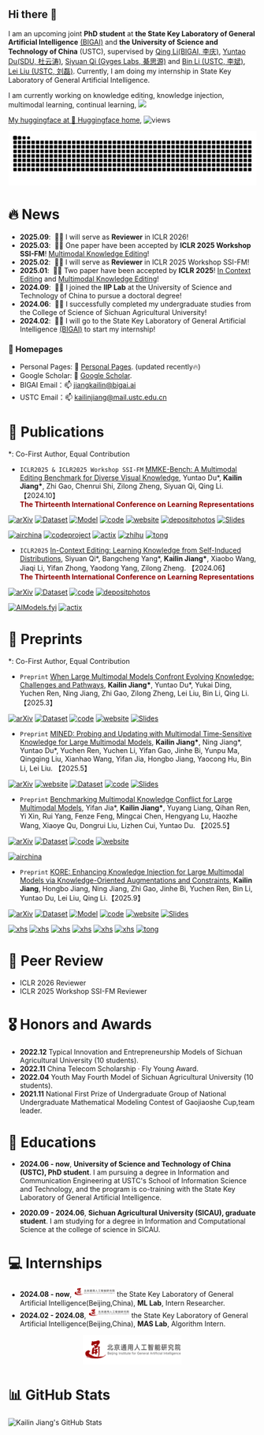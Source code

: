 ## Hi there 👋

I am an upcoming joint **PhD student** at **the State Key Laboratory of General Artificial Intelligence** <a href='https://www.bigai.ai/'>(BIGAI)</a> and **the University of Science and Technology of China** (USTC), supervised by <a href='https://liqing.io/'>Qing Li(BIGAI, 李庆)</a>, <a href='https://yuntaodu.github.io/'>Yuntao Du(SDU, 杜云涛)</a>, <a href='https://siyuanqi.github.io/'>Siyuan Qi (Gyges Labs, 綦思源)</a> and <a href='http://staff.ustc.edu.cn/~binli/'>Bin Li (USTC, 李斌)</a>, <a href='https://faculty.ustc.edu.cn/liulei13/zh_CN/index.htm'>Lei Liu (USTC, 刘磊)</a>. Currently, I am doing my internship in State Key Laboratory of General Artificial Intelligence.

I am currently working on knowledge editing, knowledge injection, multimodal learning, continual learning, <a href='https://scholar.google.com/citations?user=NSHQsrAAAAAJ'><img src="https://img.shields.io/endpoint?logo=Google%20Scholar&url=https%3A%2F%2Fcdn.jsdelivr.net%2Fgh%2FKailinJiang%2Fkailinjiang.github.io@google-scholar-stats%2Fgs_data_shieldsio.json&labelColor=f6f6f6&color=9cf&style=flat&label=citations">

My huggingface at 🤗 [Huggingface home](https://huggingface.co/kailinjiang), ![views](https://komarev.com/ghpvc/?username=kailinjiang&color=green)



![](https://raw.githubusercontent.com/kailinjiang/kailinjiang/output/github-contribution-grid-snake.svg)

<!-- My research interest includes neural machine translation and computer vision. I have published more than 100 papers at the top international AI conferences with total <a href='https://scholar.google.com/citations?user=DhtAFkwAAAAJ'>google scholar citations <strong><span id='total_cit'>260000+</span></strong></a> (You can also use google scholar badge <a href='https://scholar.google.com/citations?user=DhtAFkwAAAAJ'><img src="https://img.shields.io/endpoint?url={{ url | url_encode }}&logo=Google%20Scholar&labelColor=f6f6f6&color=9cf&style=flat&label=citations"></a>). -->


# 🔥 News
<!-- Allowed emojis: 🎉🎉for good news 📣📣for average news-->
- **2025.09**: &nbsp;🎉🎉 I will serve as **Reviewer** in ICLR 2026!
- **2025.03**: &nbsp;🎉🎉 One paper have been accepted by **ICLR 2025 Workshop SSI-FM**! <a href='https://mmke-bench-iclr.github.io/'>Multimodal Knowledge Editing</a>!
- **2025.02**: &nbsp;🎉🎉 I will serve as **Reviewer** in ICLR 2025 Workshop SSI-FM!
- **2025.01**: &nbsp;🎉🎉 Two paper have been accepted by **ICLR 2025**! <a href='https://arxiv.org/pdf/2406.11194'>In Context Editing</a> and <a href='https://mmke-bench-iclr.github.io/'>Multimodal Knowledge Editing</a>!
- **2024.09**: &nbsp;🎉🎉 I joined the **IIP Lab** at the University of Science and Technology of China to pursue a doctoral degree!
- **2024.06**: &nbsp;🎉🎉 I successfully completed my undergraduate studies from the College of Science of Sichuan Agricultural University!
- **2024.02**: &nbsp;📣📣 I will go to the State Key Laboratory of General Artificial Intelligence <a href='https://www.bigai.ai/'>(BIGAI)</a> to start my internship!

### 📎 Homepages
- Personal Pages: 🌱 [Personal Pages](https://kailinjiang.github.io/). (updated recently🔥)
- Google Scholar: 🔭 [Google Scholar](https://scholar.google.com/citations?user=NSHQsrAAAAAJ&hl=zh-CN). 
- BIGAI Email：📫  jiangkailin@bigai.ai
- USTC Email：📫  kailinjiang@mail.ustc.edu.cn

# 📝 Publications
*: Co-First Author, Equal Contribution

- `ICLR2025 & ICLR2025 Workshop SSI-FM` [MMKE-Bench: A Multimodal Editing Benchmark for Diverse Visual Knowledge](https://arxiv.org/abs/2502.19870), Yuntao Du\*, **Kailin Jiang\***, Zhi Gao, Chenrui Shi, Zilong Zheng, Siyuan Qi, Qing Li. 【2024.10】<br>
<b style="color: #8B0000;">The Thirteenth International Conference on Learning Representations</b>


[![arXiv](https://img.shields.io/badge/Arxiv-2502.19870-b31b1b.svg?logo=arXiv)](https://arxiv.org/pdf/2502.19870) [![Dataset](https://img.shields.io/badge/%F0%9F%A4%97%20Dataset-MMKE_Bench-blue)](https://huggingface.co/datasets/kailinjiang/MMKE-Bench-dataset)  [![Model](https://img.shields.io/badge/%F0%9F%A4%97%20Model-MMKE_Bench-blue)](https://huggingface.co/kailinjiang/MMKE-Bench) [![code](https://img.shields.io/badge/Code-MMKE_Bench-blue?logo=github)](https://github.com/MMKE-Bench-ICLR/MMKE-Bench) [![website](https://img.shields.io/badge/Website-MMKE_Bench-orange?logo=homepage)](https://mmke-bench-iclr.github.io/) [![depositphotos](https://img.shields.io/badge/Poster-MMKE_Bench-red?logo=depositphotos)](./images/poster/iclr25_mmke_bench_poster.pdf) [![Slides](https://img.shields.io/badge/%F0%9F%93%8A%20Slides-MMKE_Bench-BF55EC)](https://mmke-bench-iclr.github.io/static/Slides/MMKE-Bench.pdf)


[![airchina](https://img.shields.io/badge/数源AI-MMKE_Bench-red?logo=airchina)](https://mp.weixin.qq.com/s/iN826lITi5Xyz-3GnrdVIQ) [![codeproject](https://img.shields.io/badge/量子之心-MMKE_Bench-red?logo=codeproject)](https://www.xiaohongshu.com/explore/67e2d622000000000603cbfc?note_flow_source=wechat&xsec_token=CBldN8wUavDAzFvP4tK_noXO94RAXcelKKqlO3pFiJ6EQ=) [![actix](https://img.shields.io/badge/极市平台-MMKE_Bench-red?logo=actix)](https://mp.weixin.qq.com/s/JfxeytzWU0QoIUfJTGqgQQ) [![zhihu](https://img.shields.io/badge/知乎-MMKE_Bench-red?logo=zhihu)](https://zhuanlan.zhihu.com/p/30599722521) [![tong](https://img.shields.io/badge/通智少年-MMKE_Bench-red?logo=wechat)](https://mp.weixin.qq.com/s/B4eL3sG3TI63i3imeKdw1w)



- `ICLR2025` [In-Context Editing: Learning Knowledge from Self-Induced Distributions](https://arxiv.org/pdf/2406.11194), Siyuan Qi\*, Bangcheng Yang\*, **Kailin Jiang\***, Xiaobo Wang, Jiaqi Li, Yifan Zhong, Yaodong Yang, Zilong Zheng. 【2024.06】<br>
<b style="color: #8B0000;">The Thirteenth International Conference on Learning Representations</b>


[![arXiv](https://img.shields.io/badge/Arxiv-2406.11194-b31b1b.svg?logo=arXiv)](https://arxiv.org/abs/2406.11194)  [![Dataset](https://img.shields.io/badge/%F0%9F%A4%97%20Dataset-ICE-blue)](https://huggingface.co/datasets/Yofuria/ICE)    [![code](https://img.shields.io/badge/Code-ICE-blue?logo=github)](https://github.com/bigai-ai/ICE) [![depositphotos](https://img.shields.io/badge/Poster-ICE-red?logo=depositphotos)](./images/poster/ICE_poster.png)

[![AIModels.fyi](https://img.shields.io/badge/AIModels.fyi-ICE-blue?logo=anthropic)](https://www.aimodels.fyi/papers/arxiv/context-editing-learning-knowledge-from-self-induced) [![actix](https://img.shields.io/badge/极市平台-ICE-red?logo=actix)](https://mp.weixin.qq.com/s/Mr9HPeHJSsVfUIeF6j-zWw)





# 📝 Preprints
*: Co-First Author, Equal Contribution



- `Preprint` [When Large Multimodal Models Confront Evolving Knowledge: Challenges and Pathways](https://arxiv.org/abs/2505.24449),  **Kailin Jiang\***, Yuntao Du\*, Yukai Ding, Yuchen Ren, Ning Jiang, Zhi Gao, Zilong Zheng, Lei Liu, Bin Li, Qing Li.【2025.3】<br>

[![arXiv](https://img.shields.io/badge/Arxiv-2505.24449-b31b1b.svg?logo=arXiv)](https://arxiv.org/abs/2505.24449) [![Dataset](https://img.shields.io/badge/%F0%9F%A4%97%20Dataset-EVOKE-blue)](https://huggingface.co/datasets/kailinjiang/EVOKE)   [![code](https://img.shields.io/badge/Code-EVOKE-blue?logo=github)](https://github.com/EVOKE-LMM/EVOKE)  [![website](https://img.shields.io/badge/Website-EVOKE-orange?logo=homepage)](https://evoke-lmm.github.io/) [![Slides](https://img.shields.io/badge/%F0%9F%93%8A%20Slides-EVOKE-BF55EC)](https://evoke-lmm.github.io/EVOKE/slides/When%20Large%20Multimodal%20Models%20Confront%20Evolving%20Knowledge%20Challenges%20and%20Pathways.pdf)

- `Preprint` [MINED: Probing and Updating with Multimodal Time-Sensitive Knowledge for Large Multimodal Models](https://arxiv.org/pdf/2510.19457), **Kailin Jiang\***, Ning Jiang\*, Yuntao Du\*, Yuchen Ren, Yuchen Li, Yifan Gao, Jinhe Bi, Yunpu Ma, Qingqing Liu, Xianhao Wang, Yifan Jia, Hongbo Jiang, Yaocong Hu, Bin Li, Lei Liu. 【2025.5】<br>

[![arXiv](https://img.shields.io/badge/Arxiv-2510.19457-b31b1b.svg?logo=arXiv)](https://arxiv.org/pdf/2510.19457) [![website](https://img.shields.io/badge/Website-MINED-orange?logo=homepage)](https://mined-lmm.github.io/) [![Dataset](https://img.shields.io/badge/%F0%9F%A4%97%20Dataset-MINED-blue)](https://huggingface.co/datasets/kailinjiang/MINED)   [![code](https://img.shields.io/badge/Code-MINED-blue?logo=github)](https://github.com/MINED-LMM/MINED) [![Slides](https://img.shields.io/badge/%F0%9F%93%8A%20Slides-MINED-BF55EC)](https://mined-lmm.github.io/MINED/MINED.pdf)





- `Preprint` [Benchmarking Multimodal Knowledge Conflict for Large Multimodal Models](https://arxiv.org/pdf/2505.19509), Yifan Jia\*, **Kailin Jiang\***, Yuyang Liang, Qihan Ren, Yi Xin, Rui Yang, Fenze Feng, Mingcai Chen, Hengyang Lu, Haozhe Wang, Xiaoye Qu, Dongrui Liu, Lizhen Cui, Yuntao Du. 【2025.5】<br>

[![arXiv](https://img.shields.io/badge/Arxiv-2505.19509-b31b1b.svg?logo=arXiv)](https://arxiv.org/pdf/2505.19509) [![Dataset](https://img.shields.io/badge/%F0%9F%A4%97%20Dataset-MMKC_Bench-blue)](https://huggingface.co/datasets/starjyf/MLLMKC-datasets)   [![code](https://img.shields.io/badge/Code-MMKC_Bench-blue?logo=github)](https://github.com/MLLMKCBENCH/MLLMKC) [![website](https://img.shields.io/badge/Website-MMKC_Bench-orange?logo=homepage)](https://mllmkcbench.github.io/)

[![airchina](https://img.shields.io/badge/数源AI-MMKC_Bench-red?logo=airchina)](https://mp.weixin.qq.com/s/nlnFtrWrhFhKaS1vBgOp3Q)


- `Preprint` [KORE: Enhancing Knowledge Injection for Large Multimodal Models via Knowledge-Oriented Augmentations and Constraints](https://arxiv.org/pdf/2510.19316),  **Kailin Jiang**, Hongbo Jiang, Ning Jiang, Zhi Gao, Jinhe Bi, Yuchen Ren, Bin Li, Yuntao Du, Lei Liu, Qing Li.【2025.9】<br>

[![arXiv](https://img.shields.io/badge/Arxiv-2510.19316-b31b1b.svg?logo=arXiv)](https://arxiv.org/pdf/2510.19316) [![Dataset](https://img.shields.io/badge/%F0%9F%A4%97%20Dataset-KORE-blue)](https://huggingface.co/datasets/kailinjiang/KORE-74K)  [![Model](https://img.shields.io/badge/%F0%9F%A4%97%20Model-KORE-blue)](https://huggingface.co/collections/kailinjiang/kore-68c54e73b6a19eece0fff381) [![code](https://img.shields.io/badge/Code-KORE-blue?logo=github)](https://github.com/KORE-LMM/KORE)  [![website](https://img.shields.io/badge/Website-KORE-orange?logo=homepage)](https://kore-lmm.github.io/) [![Slides](https://img.shields.io/badge/%F0%9F%93%8A%20Slides-KORE-BF55EC)](https://kore-lmm.github.io/KORE/slides/KORE.pdf)


[![xhs](https://img.shields.io/badge/Ai燃星球🔥🌏-KORE-red?logo=xiaohongshu)](https://www.xiaohongshu.com/discovery/item/6902ca730000000004007ba3?app_platform=android&ignoreEngage=true&app_version=9.6.0&share_from_user_hidden=true&xsec_source=app_share&type=normal&xsec_token=CBbLFXgqEfLsfhcBN4HXZPeCyCyGEsBHQe-5dkjpd0RiY%3D&author_share=1&xhsshare=WeixinSession&shareRedId=ODdGODg8Skw2NzUyOTgwNjczOTdJOjdO&apptime=1761792178&share_id=d7bd378804874ad3a7c2fdd58dd4141f&share_channel=wechat) [![xhs](https://img.shields.io/badge/小红薯T163HHJD8-KORE-red?logo=xiaohongshu)](https://www.xiaohongshu.com/explore/69006edd000000000303a091?app_platform=android&ignoreEngage=true&app_version=8.85.1&share_from_user_hidden=true&xsec_source=app_share&type=normal&xsec_token=CBJqGBgFq9JYyanei2N0lzQqz-FxyTJIQ0hlbuthD3rQA=&author_share=1&xhsshare=WeixinSession&shareRedId=ODdGODg8Skw2NzUyOTgwNjczOTdJOjdO&apptime=1761637080&share_id=f96b1badda154f37bfecdf6814d6c494&share_channel=wechat&wechatWid=50306f7421895f5d50f087a41a373ab0&wechatOrigin=menu) [![xhs](https://img.shields.io/badge/mllm-KORE-red?logo=xiaohongshu)](https://www.xiaohongshu.com/explore/690038560000000005039f84?app_platform=android&ignoreEngage=true&app_version=8.85.1&share_from_user_hidden=true&xsec_source=app_share&type=normal&xsec_token=CBJqGBgFq9JYyanei2N0lzQoljxr9qdchUP0_eH_HVRJ8=&author_share=1&xhsshare=WeixinSession&shareRedId=ODdGODg8Skw2NzUyOTgwNjczOTdJOjdO&apptime=1761623869&share_id=b1aba7e5634d489f9b21f342aebe62a3&share_channel=wechat&wechatWid=50306f7421895f5d50f087a41a373ab0&wechatOrigin=menu) [![xhs](https://img.shields.io/badge/论文驿站-KORE-red?logo=xiaohongshu)](https://www.xiaohongshu.com/explore/68fed64f00000000030113b7?app_platform=android&ignoreEngage=true&app_version=8.85.1&share_from_user_hidden=true&xsec_source=app_share&type=normal&xsec_token=CBHAuHgi51U9_ccgfuhEBgml3l7jq0sKf-DOuH8a4HZyc=&author_share=1&xhsshare=WeixinSession&shareRedId=ODdGODg8Skw2NzUyOTgwNjczOTdJOjdO&apptime=1761620477&share_id=4fb9979da8f54838870b7490d2ef5930&share_channel=wechat&wechatWid=50306f7421895f5d50f087a41a373ab0&wechatOrigin=menu) [![xhs](https://img.shields.io/badge/AI速译官-KORE-red?logo=xiaohongshu)](https://www.xiaohongshu.com/explore/68ff3a3b0000000003013ef0?app_platform=android&ignoreEngage=true&app_version=8.85.1&share_from_user_hidden=true&xsec_source=app_share&type=normal&xsec_token=CBGA_btiXu5fjjNG3XoH3Cx_Jq1jvk4fy6IUqNASxNw9Q=&author_share=1&xhsshare=WeixinSession&shareRedId=ODdGODg8Skw2NzUyOTgwNjczOTdJOjdO&apptime=1761620457&share_id=978ea196b87742429af836f293de86a7&share_channel=wechat&wechatWid=50306f7421895f5d50f087a41a373ab0&wechatOrigin=menu) [![xhs](https://img.shields.io/badge/论文阅读-KORE-red?logo=xiaohongshu)](https://www.xiaohongshu.com/explore/69002424000000000700c2e4?app_platform=android&ignoreEngage=true&app_version=8.85.1&share_from_user_hidden=true&xsec_source=app_share&type=normal&xsec_token=CBJqGBgFq9JYyanei2N0lzQhz8YQifKdumpqwpgK4qKro=&author_share=1&xhsshare=WeixinSession&shareRedId=ODdGODg8Skw2NzUyOTgwNjczOTdJOjdO&apptime=1761620422&share_id=be8bf11b7c6c4da585630331bebbc19f&share_channel=wechat&wechatWid=50306f7421895f5d50f087a41a373ab0&wechatOrigin=menu) [![tong](https://img.shields.io/badge/AI速译官-KORE-red?logo=wechat)](https://mp.weixin.qq.com/s/wOdQKemYV3XJXO-tgW0R_A?scene=1&click_id=4)





# 📰 Peer Review
- ICLR 2026 Reviewer
- ICLR 2025 Workshop SSI-FM Reviewer



# 🎖 Honors and Awards
- **2022.12** Typical Innovation and Entrepreneurship Models of Sichuan Agricultural University (10 students).
- **2022.11** China Telecom Scholarship · Fly Young Award.
- **2022.04** Youth May Fourth Model of Sichuan Agricultural University (10 students).
- **2021.11** National First Prize of Undergraduate Group of National Undergraduate Mathematical Modeling Contest of Gaojiaoshe Cup,team leader. 


# 📖 Educations
- **2024.06 - now**, **University of Science and Technology of China (USTC), PhD student**. I am pursuing a degree in Information and Communication Engineering at USTC's School of Information Science and Technology, and the program is co-training with the State Key Laboratory of General Artificial Intelligence.

- **2020.09 - 2024.06**, **Sichuan Agricultural University (SICAU), graduate student**. I am studying for a degree in Information and Computational Science at the college of science in SICAU.


# 💻 Internships
- **2024.08 - now**, <img src='./images/logo960.png' style='width: 6em;'> the State Key Laboratory of General Artificial Intelligence(Beijing,China), **ML Lab**, Intern Researcher.
- **2024.02 - 2024.08**, <img src='./images/logo960.png' style='width: 6em;'> the State Key Laboratory of General Artificial Intelligence(Beijing,China), **MAS Lab**, Algorithm Intern.





<p align="center">
  <img src="images/logo960.png" alt="BIGAI" width="200" height="60">
</p>





# 📊 GitHub Stats

![Kailin Jiang's GitHub Stats](https://github-readme-stats.vercel.app/api?username=kailinjiang&show_icons=true&theme=tokyonight)







<!--
**kailinjiang/kailinjiang** is a ✨ _special_ ✨ repository because its `README.md` (this file) appears on your GitHub profile.

Here are some ideas to get you started:

- 🔭 I’m currently working on ...
- 🌱 I’m currently learning ...
- 👯 I’m looking to collaborate on ...
- 🤔 I’m looking for help with ...
- 💬 Ask me about ...
- 📫 How to reach me: ...
- 😄 Pronouns: ...
- ⚡ Fun fact: ...
-->
